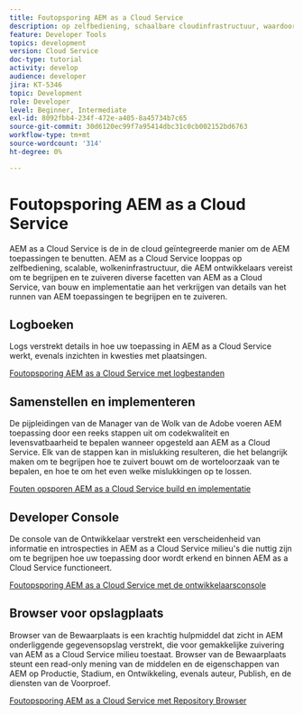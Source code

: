 ```yaml
---
title: Foutopsporing AEM as a Cloud Service
description: op zelfbediening, schaalbare cloudinfrastructuur, waardoor AEM ontwikkelaars moeten begrijpen hoe ze verschillende facetten van AEM as a Cloud Service kunnen begrijpen en debuggen, van het bouwen en implementeren tot het verkrijgen van details over het uitvoeren van AEM toepassingen.
feature: Developer Tools
topics: development
version: Cloud Service
doc-type: tutorial
activity: develop
audience: developer
jira: KT-5346
topic: Development
role: Developer
level: Beginner, Intermediate
exl-id: 8092fbb4-234f-472e-a405-8a45734b7c65
source-git-commit: 30d6120ec99f7a95414dbc31c0cb002152bd6763
workflow-type: tm+mt
source-wordcount: '314'
ht-degree: 0%

---
```


# Foutopsporing AEM as a Cloud Service

AEM as a Cloud Service is de in de cloud geïntegreerde manier om de AEM toepassingen te benutten. AEM as a Cloud Service looppas op zelfbediening, scalable, wolkeninfrastructuur, die AEM ontwikkelaars vereist om te begrijpen en te zuiveren diverse facetten van AEM as a Cloud Service, van bouw en implementatie aan het verkrijgen van details van het runnen van AEM toepassingen te begrijpen en te zuiveren.

## Logboeken

Logs verstrekt details in hoe uw toepassing in AEM as a Cloud Service werkt, evenals inzichten in kwesties met plaatsingen.

[Foutopsporing AEM as a Cloud Service met logbestanden](./logs.md)

## Samenstellen en implementeren

De pijpleidingen van de Manager van de Wolk van de Adobe voeren AEM toepassing door een reeks stappen uit om codekwaliteit en levensvatbaarheid te bepalen wanneer opgesteld aan AEM as a Cloud Service. Elk van de stappen kan in mislukking resulteren, die het belangrijk maken om te begrijpen hoe te zuivert bouwt om de worteloorzaak van te bepalen, en hoe te om het even welke mislukkingen op te lossen.

[Fouten opsporen AEM as a Cloud Service build en implementatie](./build-and-deployment.md)

## Developer Console

De console van de Ontwikkelaar verstrekt een verscheidenheid van informatie en introspecties in AEM as a Cloud Service milieu&#39;s die nuttig zijn om te begrijpen hoe uw toepassing door wordt erkend en binnen AEM as a Cloud Service functioneert.

[Foutopsporing AEM as a Cloud Service met de ontwikkelaarsconsole](./developer-console.md)

## Browser voor opslagplaats

Browser van de Bewaarplaats is een krachtig hulpmiddel dat zicht in AEM onderliggende gegevensopslag verstrekt, die voor gemakkelijke zuivering van AEM as a Cloud Service milieu toestaat. Browser van de Bewaarplaats steunt een read-only mening van de middelen en de eigenschappen van AEM op Productie, Stadium, en Ontwikkeling, evenals auteur, Publish, en de diensten van de Voorproef.

[Foutopsporing AEM as a Cloud Service met Repository Browser](./repository-browser.md)
